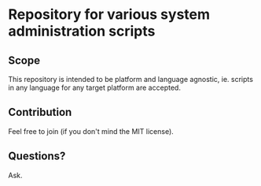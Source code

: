 # Repository for various system administration scripts #


## Scope ##

This repository is intended to be platform and language agnostic, ie. scripts in any language for any target platform are accepted.


## Contribution ##

Feel free to join (if you don't mind the MIT license).


## Questions? ##

Ask.